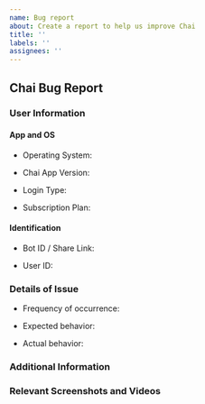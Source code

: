 ```yaml
---
name: Bug report
about: Create a report to help us improve Chai
title: ''
labels: ''
assignees: ''
---
```

<!-- Firstly, thank you for taking the time to submit a bug report to us!
     Now, please tell us what's going on and how we can help. -->
Chai Bug Report
-----     
### User Information
#### App and OS
* Operating System: 
<!-- EXPECTED ANSWERS: "iOS" or "Android"
     You can also be more specific. ("iPadOS 17.3", "Android 11, One UI 3.1", etc.) -->
* Chai App Version: 
<!-- EXAMPLE ANSWERS: "x.x.xxx" (Android), "xxxxxxxx.x.x" (iOS)
     You can find this under "Profile" -> "Settings" -> "App Version". -->     
* Login Type: 
<!-- EXPECTED ANSWERS: "Apple ID" (iOS only), "Google", "Facebook" -->
* Subscription Plan: 
<!-- EXPECTED ANSWERS: "Free", "Premium", "Ultra"
     You can also choose not to answer this if you prefer. -->

#### Identification
* Bot ID / Share Link: 
<!-- EXAMPLE ANSWER: "https://chai.ml/chat/share/_bot_12345678-90ab-cdef-ghij-klmnopqrstuv"
     You can find it under "Share" -> "Copy" in any bot.
     You can also say "not applicable" or "affects all bots" if you prefer. -->
* User ID: 
<!-- EXAMPLE ANSWER: "1234567890abcdefghijklmnopqr"
     You can find this under "Profile" -> "Settings" -> "User ID".
     You can also say "not applicable" or "affects all users" if you prefer. 
     Please note that while optional, this helps developers fix issues much faster.
     Without it, the bug being reported may go undiscovered for slightly longer. -->

### Details of Issue
* Frequency of occurrence: 
<!-- How often does this issue happen? Always? Rarely? -->
* Expected behavior: 
<!-- What do you expect to happen when doing this task? -->
* Actual behavior: 
<!-- What is actually happening when doing this task? -->

### Additional Information
<!-- Please share any additional details below this line, if applicable. -->

### Relevant Screenshots and Videos
<!-- Please upload and link any relevant imagery below this line, if applicable. -->


<!-- Once again, thank you for taking the time to file this report!
     Your contributions help make all the difference and make Chai even better! -->
